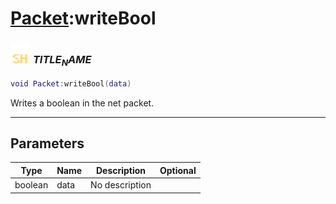 # [Packet](../packet/README.md):writeBool

### <img src="../../.gitbook/assets/shared.png" width="32" height="32" /> $TITLE_NAME$

```lua
void Packet:writeBool(data)
```

Writes a boolean in the net packet.<br>

-----------------
## Parameters

| Type   | Name | Description | Optional |
| ------ | ---- | ----------- | -------: |
| boolean | data | No description |  |
